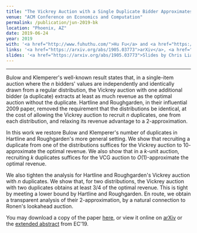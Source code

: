 ```yaml
---
title: "The Vickrey Auction with a Single Duplicate Bidder Approximates the Optimal Revenue"
venue: "ACM Conference on Economics and Computation"
permalink: /publication/jun-2019-bk
location: "Phoenix, AZ"
date: 2019-06-24
year: 2019
with: '<a href="http://www.fuhuthu.com/">Hu Fu</a> and <a href="https://www.cs.ubc.ca/~cvliaw">Chris Liaw</a>'
links: '<a href="https://arxiv.org/abs/1905.03773">arXiv</a>, <a href="https://dl.acm.org/doi/10.1145/3328526.3329597">EC 2019</a>'
slides: '<a href="https://arxiv.org/abs/1905.03773">Slides by Chris Liaw</a>'
---
```


---

Bulow and Klemperer's well-known result states that, in a single-item auction where the $n$ bidders' values are independently and identically drawn from a regular distribution, the Vickrey auction with one additional bidder (a duplicate) extracts at least as much revenue as the optimal auction without the duplicate.  Hartline and Roughgarden, in their influential 2009 paper, removed the requirement that the distributions be identical, at the cost of allowing the Vickrey auction to recruit $n$ duplicates, one from each distribution, and relaxing its revenue advantage to a $2$-approximation.

In this work we restore Bulow and Klemperer's number of duplicates in Hartline and Roughgarden's more general setting.  We show that recruiting a duplicate from one of the distributions suffices for the Vickrey auction to $10$-approximate the optimal revenue.  We also show that in a $k$-unit auction, recruiting $k$ duplicates suffices for the VCG auction to $O(1)$-approximate the optimal revenue.

We also tighten the analysis for Hartline and Roughgarden's Vickrey auction with $n$ duplicates.  We show that, for two distributions, the Vickrey auction with two duplicates obtains at least $3/4$ of the optimal revenue.  This is tight by meeting a lower bound by Hartline and Roughgarden.  En route, we obtain a transparent analysis of their $2$-approximation, by a natural connection to Ronen's lookahead auction.

You may download a copy of the paper [here](https://sikander-randhawa.github.io/files/bk.pdf), or view it online on [arXiv]("https://arxiv.org/abs/1905.03773) or the [extended abstract](https://dl.acm.org/doi/10.1145/3328526.3329597) from EC'19.